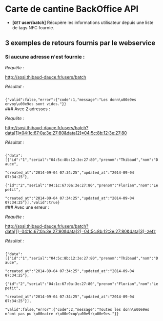 # Carte de cantine BackOffice API

- **[<code>GET</code> user/batch]** Récupère les informations utilisateur depuis une liste de tags NFC fournie.

## 3 exemples de retours fournis par le webservice

### Si aucune adresse n'est fournie :

*Requête :*

http://sosi.thibaud-dauce.fr/users/batch

*Résultat :*

<code>
{"valid":false,"error":{"code":1,"message":"Les donn\u00e9es envoy\u00e9es sont vides."}}
</code>
### Avec 2 adresses :

*Requête :*

http://sosi.thibaud-dauce.fr/users/batch?data[1]=04:1c:67:0a:3e:27:80&data[2]=04:5c:8b:12:3e:27:80

*Résultat :*

<code>
{"data":[{"id":"1","serial":"04:5c:8b:12:3e:27:80","prenom":"Thibaud","nom":"Dauce",
</code>
<code>
"created_at":"2014-09-04 07:34:25","updated_at":"2014-09-04 07:34:25"},
</code>
<code>
{"id":"2","serial":"04:1c:67:0a:3e:27:80","prenom":"Florian","nom":"Lepetit",
</code>
<code>
"created_at":"2014-09-04 07:34:25","updated_at":"2014-09-04 07:34:25"}],"valid":true}
</code>
### Avec une erreur :

*Requête :*

http://sosi.thibaud-dauce.fr/users/batch?data[1]=04:1c:67:0a:3e:27:80&data[2]=04:5c:8b:12:3e:27:80&data[3]=zefz

*Résultat :*

<code>
{"data":[{"id":"1","serial":"04:5c:8b:12:3e:27:80","prenom":"Thibaud","nom":"Dauce",
</code>
<code>
"created_at":"2014-09-04 07:34:25","updated_at":"2014-09-04 07:34:25"},
</code>
<code>
{"id":"2","serial":"04:1c:67:0a:3e:27:80","prenom":"Florian","nom":"Lepetit",
</code>
<code>
"created_at":"2014-09-04 07:34:25","updated_at":"2014-09-04 07:34:25"}],
</code>
<code>
"valid":false,"error":{"code":2,"message":"Toutes les donn\u00e9es n'ont pas pu \u00eatre r\u00e9cup\u00e9r\u00e9es."}}
</code>
